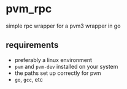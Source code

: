 # pvm_rpc
simple rpc wrapper for a pvm3 wrapper in go

## requirements
- preferably a linux environment
- `pvm` and `pvm-dev` installed on your system
- the paths set up correctly for pvm
- `go`, `gcc`, etc
